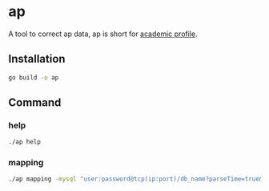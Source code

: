 # ap

A tool to correct ap data, ap is short for [academic profile](https://calmisland.atlassian.net/wiki/spaces/ET/pages/1459585203/User+Services+Academic+Profile).

## Installation

```bash
go build -o ap
```

## Command

### help

```bash
./ap help
```

### mapping

```bash
./ap mapping -mysql "user:password@tcp(ip:port)/db_name?parseTime=true&charset=utf8mb4"
```
